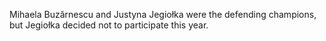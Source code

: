 Mihaela Buzărnescu and Justyna Jegiołka were the defending champions, but Jegiołka decided not to participate this year.
